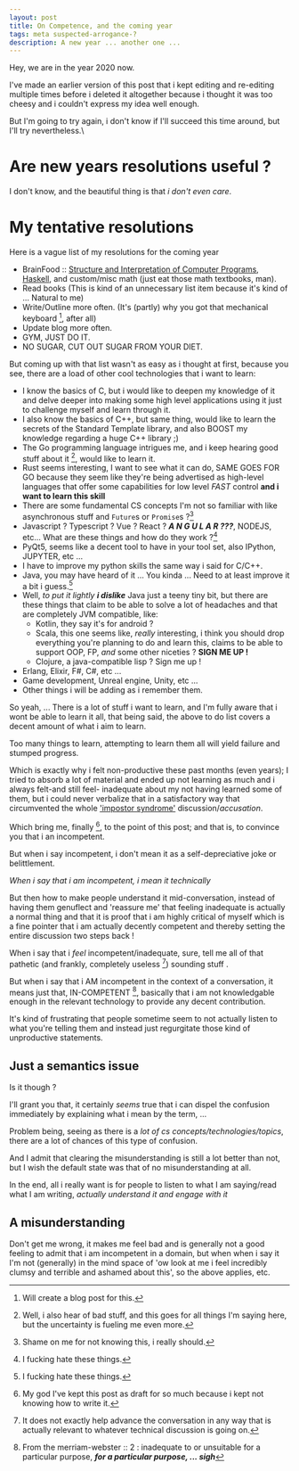 ```yaml
---
layout: post
title: On Competence, and the coming year
tags: meta suspected-arrogance-?
description: A new year ... another one ...
---
```


Hey, we are in the year 2020 now.

I've made an earlier version of this post that i kept editing and re-editing multiple times before i deleted it altogether because i thought it was too cheesy and i couldn't express my idea well enough.

But I'm going to try again, i don't know if I'll succeed this time around, but I'll try nevertheless.\

# Are new years resolutions useful ? #

I don't know, and the beautiful thing is that *i don't even care*.

# My tentative resolutions #

Here is a vague list of my resolutions for the coming year

* BrainFood :: [Structure and Interpretation of Computer Programs](https://sarabander.github.io/sicp/), [Haskell](https://haskellbook.com/), and custom/misc math (just eat those math textbooks, man).
* Read books (This is kind of an unnecessary list item because it's kind of ... Natural to me)
* Write/Outline more often. (It's (partly) why you got that mechanical keyboard [^Kumara], after all)
* Update blog more often.
* GYM, JUST DO IT.
* NO SUGAR, CUT OUT SUGAR FROM YOUR DIET.

But coming up with that list wasn't as easy as i thought at first, because you see, there are a load of other cool technologies that i want to learn:
- I know the basics of C, but i would like to deepen my knowledge of it and delve deeper into making some high level applications using it just to challenge myself and learn through it.
- I also know the basics of C++, but same thing, would like to learn the secrets of the Standard Template library, and also BOOST my knowledge regarding a huge C++ library ;)
- The Go programming language intrigues me, and i keep hearing good stuff about it [^GO], would like to learn it.
- Rust seems interesting, I want to see what it can do, SAME GOES FOR GO because they seem like they're being advertised as high-level languages that offer some capabilities for low level *FAST* control **and i want to learn this skill**
- There are some fundamental CS concepts I'm not so familiar with like asynchronous stuff and `Future`s or `Promise`s ?[^shame]
- Javascript ? Typescript ? Vue ? React ? ***A N G U L A R ???***, NODEJS, etc... What are these things and how do they work ?[^To-be-clear]
- PyQt5, seems like a decent tool to have in your tool set, also IPython, JUPYTER, etc ...
- I have to improve my python skills the same way i said for C/C++.
- Java, you may have heard of it ... You kinda ... Need to at least improve it a bit i guess.[^To-be-clear]
- Well, *to put it lightly* ***i dislike*** Java just a teeny tiny bit, but there are these things that claim to be able to solve a lot of headaches and that are completely JVM compatible, like:
    - Kotlin, they say it's for android ?
    - Scala, this one seems like, *really* interesting, i think you should drop everything you're planning to do and learn this, claims to be able to support OOP, FP, *and* some other niceties ? **SIGN ME UP !**
    - Clojure, a java-compatible lisp ? Sign me up !
- Erlang, Elixir, F#, C#, etc ...
- Game development, Unreal engine, Unity, etc ...
- Other things i will be adding as i remember them. 


So yeah, ... There is a lot of stuff i want to learn, and I'm fully aware that i wont be able to learn it all, that being said, the above to do list covers a decent amount of what i aim to learn.

Too many things to learn, attempting to learn them all will yield failure and stumped progress.

Which is exactly why i felt non-productive these past months (even years); I tried to absorb a lot of material and ended up not learning as much and i always felt-and still feel- inadequate about my not having learned some of them, but i could never verbalize that in a satisfactory way that circumvented the whole ['impostor syndrome'](https://en.wikipedia.org/wiki/Impostor_syndrome) discussion/*accusation*.

Which bring me, finally [^Footnote], to the point of this post; and that is, to convince you that i an incompetent.

But when i say incompetent, i don't mean it as a self-depreciative joke or belittlement.

*When i say that i am incompetent, i mean it technically*

But then how to make people understand it mid-conversation, instead of having them genuflect and 'reassure me' that feeling inadequate is actually a normal thing and that it is proof that i am highly critical of myself which is a fine pointer that i am actually decently competent and thereby setting the entire discussion two steps back !

When i say that i *feel* incompetent/inadequate, sure, tell me all of that pathetic (and frankly, completely useless [^Confort]) sounding stuff .

But when i say that i AM incompetent in the context of a  conversation, it means just that, IN-COMPETENT [^DEFINCOMPETENT], basically that i am not knowledgable enough in the relevant technology to provide any decent contribution.

It's kind of frustrating that people sometime seem to not actually listen to what you're telling them and instead just regurgitate those kind of unproductive statements.


## Just a semantics issue ##

Is it though ?

I'll grant you that, it certainly *seems* true that i can dispel the confusion immediately by explaining what i mean by the term, ...

Problem being, seeing as there is a *lot of cs concepts/technologies/topics*, there are a lot of chances of this type of confusion.

And I admit that clearing the misunderstanding is still a lot better than not, but I wish the default state was that of no misunderstanding at all.

In the end, all i really want is for people to listen to what I am saying/read what I am writing, *actually understand it and engage with it*

## A misunderstanding ##

Don't get me wrong, it makes me feel bad and is generally not a good feeling to admit that i am incompetent in a domain, but when when i say it I'm not (generally) in the mind space of 'ow look at me i feel incredibly clumsy and terrible and ashamed about this', so the above applies, etc.

[^GO]: Well, i also hear of bad stuff, and this goes for all things I'm saying here, but the uncertainty is fueling me even more.
[^shame]: Shame on me for not knowing this, i really should.
[^Kumara]: Will create a blog post for this.
[^Confort]: It does not exactly help advance the conversation in any way that is actually relevant to whatever technical discussion is going on.
[^Footnote]: My god I've kept this post as draft for so much because i kept not knowing how to write it.
[^To-be-clear]: I fucking hate these things.
[^DEFINCOMPETENT]:From the merriam-webster :: 2 : inadequate to or unsuitable for a particular purpose, ***for a particular purpose, ... sigh***

